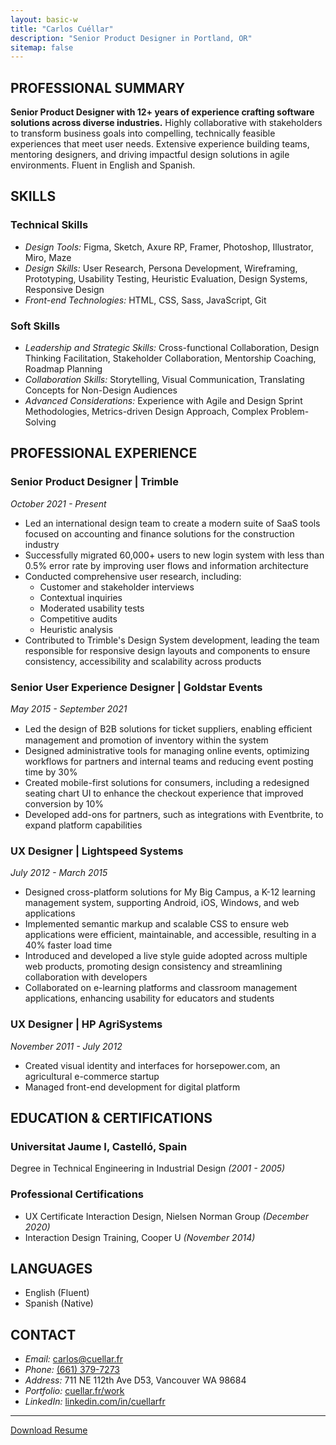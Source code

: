 ```yaml
---
layout: basic-w
title: "Carlos Cuéllar"
description: "Senior Product Designer in Portland, OR"
sitemap: false
---
```


## PROFESSIONAL SUMMARY
**Senior Product Designer with 12+ years of experience crafting software solutions across diverse industries.** Highly collaborative with stakeholders to transform
business goals into compelling, technically feasible experiences that meet user needs.
Extensive experience building teams, mentoring designers, and driving impactful design
solutions in agile environments. Fluent in English and Spanish.

## SKILLS
### Technical Skills
- *Design Tools:* Figma, Sketch, Axure RP, Framer, Photoshop, Illustrator, Miro, Maze
- *Design Skills:* User Research, Persona Development, Wireframing, Prototyping, Usability Testing, Heuristic Evaluation, Design Systems, Responsive Design
- *Front-end Technologies:* HTML, CSS, Sass, JavaScript, Git

### Soft Skills
- *Leadership and Strategic Skills:* Cross-functional Collaboration, Design Thinking Facilitation, Stakeholder Collaboration, Mentorship Coaching, Roadmap Planning
- *Collaboration Skills:*  Storytelling, Visual Communication, Translating Concepts for Non-Design Audiences
- *Advanced Considerations:* Experience with Agile and Design Sprint Methodologies, Metrics-driven Design Approach, Complex Problem-Solving

## PROFESSIONAL EXPERIENCE

### Senior Product Designer | Trimble
*October 2021 - Present*
- Led an international design team to create a modern suite of SaaS tools focused on
accounting and finance solutions for the construction industry
- Successfully migrated 60,000+ users to new login system with less than 0.5% error rate by
improving user flows and information architecture
- Conducted comprehensive user research, including:
  * Customer and stakeholder interviews
  * Contextual inquiries
  * Moderated usability tests
  * Competitive audits
  * Heuristic analysis
- Contributed to Trimble's Design System development, leading the team responsible
for responsive design layouts and components to ensure consistency, accessibility
and scalability across products

### Senior User Experience Designer | Goldstar Events
*May 2015 - September 2021*
- Led the design of B2B solutions for ticket suppliers, enabling eﬃcient management
and promotion of inventory within the system
- Designed administrative tools for managing online events, optimizing workflows for
partners and internal teams and reducing event posting time by 30%
- Created mobile-first solutions for consumers, including a redesigned seating chart UI
to enhance the checkout experience that improved conversion by 10%
- Developed add-ons for partners, such as integrations with Eventbrite, to expand
platform capabilities

### UX Designer | Lightspeed Systems
*July 2012 - March 2015*
- Designed cross-platform solutions for My Big Campus, a K-12 learning management
system, supporting Android, iOS, Windows, and web applications
- Implemented semantic markup and scalable CSS to ensure web applications were
efficient, maintainable, and accessible, resulting in a 40% faster load time
- Introduced and developed a live style guide adopted across multiple web products,
promoting design consistency and streamlining collaboration with developers
- Collaborated on e-learning platforms and classroom management applications,
enhancing usability for educators and students

### UX Designer | HP AgriSystems
*November 2011 - July 2012*
- Created visual identity and interfaces for horsepower.com, an agricultural e-commerce startup
- Managed front-end development for digital platform

## EDUCATION & CERTIFICATIONS

### Universitat Jaume I, Castelló, Spain
Degree in Technical Engineering in Industrial Design *(2001 - 2005)*

### Professional Certifications
- UX Certificate Interaction Design, Nielsen Norman Group *(December 2020)*
- Interaction Design Training, Cooper U *(November 2014)*

## LANGUAGES
- English (Fluent)
- Spanish (Native)

## CONTACT

- *Email:* [carlos@cuellar.fr](mailto:carlos@cuellar.fr)
- *Phone:* [(661) 379-7273](tel:+16613797273)
- *Address:* 711 NE 112th Ave D53, Vancouver WA 98684
- *Portfolio:* [cuellar.fr/work](https://cuellar.fr/work)
- *LinkedIn:* [linkedin.com/in/cuellarfr](https://www.linkedin.com/in/cuellarfr)

<hr>
<a class="text-stone-800 dark:text-stone-200 px-5 text-sm no-underline justify-center bg-white/60 dark:bg-stone-800/90 ring-1 ring-stone-900/5 dark:ring-white/10 hover:ring-stone-900/20 dark:hover:ring-white/20 p-2 rounded-full transition duration-300 ease-in-out hover:text-orange-600 dark:hover:text-orange-400 print:hidden" href="/assets/certificates/resume_cuellar.pdf">Download Resume</a>
